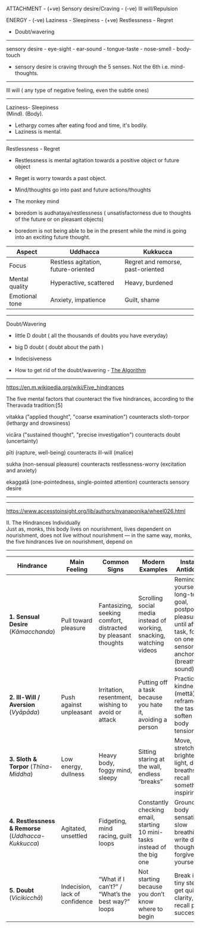 


ATTACHMENT - (+ve) Sensory desire/Craving
             - (-ve) Ill will/Repulsion 

ENERGY   - (-ve) Laziness - Sleepiness
         - (+ve) Restlessness - Regret

- Doubt/wavering


-----------

sensory desire - eye-sight
              - ear-sound
              - tongue-taste
              - nose-smell
              - body-touch

-  sensory desire is craving through the 5 senses. Not the 6th i.e. mind-thoughts.

------------

Ill will ( any type of negative feeling, even the subtle ones)

-----------

 Laziness- Sleepiness  
(Mind).        (Body). 

- Lethargy comes after eating food and time, it's bodily.
- Laziness is mental.


---------------

Restlessness - Regret

- Restlessness is mental agitation towards a positive object or future object 
- Reget is worry towards a past object.


- Mind/thoughts go into past and future actions/thoughts 

- The monkey mind

- boredom is audhataya/restlessness ( unsatisfactorness due to thoughts of the future or on pleasant objects)
- boredom is not being able to be in the present while the mind is going into an exciting future thought.



| Aspect         | Uddhacca                            | Kukkucca                          |
| -------------- | ----------------------------------- | --------------------------------- |
| Focus          | Restless agitation, future-oriented | Regret and remorse, past-oriented |
| Mental quality | Hyperactive, scattered              | Heavy, burdened                   |
| Emotional tone | Anxiety, impatience                 | Guilt, shame                      |

---------

Doubt/Wavering 
   - little D doubt ( all the thousands of doubts you have everyday)
   - big D doubt ( doubt about the path )

- Indecisiveness

- How to get rid of the doubt/wavering - [The Algorithm](The-Algorithm.md)


------

https://en.m.wikipedia.org/wiki/Five_hindrances


The five mental factors that counteract the five hindrances, according to the Theravada tradition:[5]

vitakka ("applied thought", "coarse examination") counteracts sloth-torpor (lethargy and drowsiness)

vicāra ("sustained thought", "precise investigation") counteracts doubt (uncertainty)

pīti (rapture, well-being) counteracts ill-will (malice)

sukha (non-sensual pleasure) counteracts restlessness-worry (excitation and anxiety)

ekaggatā (one-pointedness, single-pointed attention) counteracts sensory desire


-------



-------

https://www.accesstoinsight.org/lib/authors/nyanaponika/wheel026.html

II. The Hindrances Individually  
Just as, monks, this body lives on nourishment, lives dependent on nourishment, does not live without nourishment — in the same way, monks, the five hindrances live on nourishment, depend on

-----

| Hindrance                                           | Main Feeling                   | Common Signs                                                  | Modern Examples                                                          | Instant Antidotes                                                                                                  |
| --------------------------------------------------- | ------------------------------ | ------------------------------------------------------------- | ------------------------------------------------------------------------ | ------------------------------------------------------------------------------------------------------------------ |
| **1. Sensual Desire** (_Kāmacchanda_)               | Pull toward pleasure           | Fantasizing, seeking comfort, distracted by pleasant thoughts | Scrolling social media instead of working, snacking, watching videos     | Remind yourself of long-term goal, postpone pleasure until after task, focus on one sensory anchor (breath, sound) |
| **2. Ill-Will / Aversion** (_Vyāpāda_)              | Push against unpleasant        | Irritation, resentment, wishing to avoid or attack            | Putting off a task because you hate it, avoiding a person                | Practice kindness (mettā), reframe the task, soften body tension                                                   |
| **3. Sloth & Torpor** (_Thīna-Middha_)              | Low energy, dullness           | Heavy body, foggy mind, sleepy                                | Sitting staring at the wall, endless “breaks”                            | Move, stretch, brighten light, deep breaths, recall something inspiring                                            |
| **4. Restlessness & Remorse** (_Uddhacca-Kukkucca_) | Agitated, unsettled            | Fidgeting, mind racing, guilt loops                           | Constantly checking email, starting 10 mini-tasks instead of the big one | Ground in body sensations, slow breathing, write down thoughts, forgive yourself                                   |
| **5. Doubt** (_Vicikicchā_)                         | Indecision, lack of confidence | “What if I can’t?” / “What’s the best way?” loops             | Not starting because you don’t know where to begin                       | Break into tiny steps, get quick clarity, recall past success                                                      |
